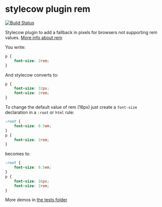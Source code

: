 stylecow plugin rem
===================

[![Build Status](https://travis-ci.org/stylecow/stylecow-plugin-rem.svg)](https://travis-ci.org/stylecow/stylecow-plugin-rem)

Stylecow plugin to add a fallback in pixels for browsers not supporting rem values. [More info about rem](http://snook.ca/archives/html_and_css/font-size-with-rem)

You write:

```css
p {
	font-size: 2rem;
}
```

And stylecow converts to:

```css
p {
	font-size: 32px;
	font-size: 2rem;
}
```

To change the default value of rem (16px) just create a `font-size` declaration in a `:root` or `html` rule:

```css
:root {
	font-size: 0.5em;
}
p {
	font-size: 2rem;
}
```

becomes to:

```css
:root {
	font-size: 0.5em;
}
p {
	font-size: 16px;
	font-size: 2rem;
}
```

More demos in [the tests folder](https://github.com/stylecow/stylecow-plugin-rem/tree/master/tests/cases)
